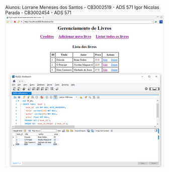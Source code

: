 Alunos:
Lorrane Meneses dos Santos - CB3002519 - ADS 571
Igor Nicolas Parada - CB3002454 - ADS 571
![Print](https://github.com/igornicolas/Livraria-SW2/blob/main/print/printTP3Running.png?raw=true)
